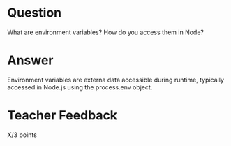 # Question

What are environment variables? How do you access them in Node?

# Answer
Environment variables are externa data accessible during runtime, typically accessed in Node.js using the process.env object.
# Teacher Feedback

X/3 points